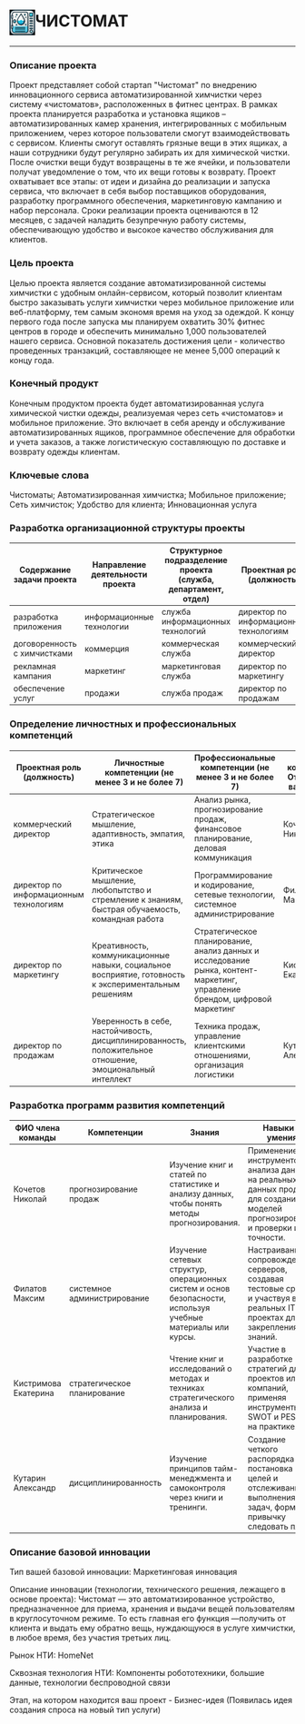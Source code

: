 #  <img src="img/чистомат100x100.png" width="45" align="center">**ЧИСТОМАТ**
-----

### Описание проекта
Проект представляет собой стартап "Чистомат" по внедрению инновационного сервиса автоматизированной химчистки через систему «чистоматов», расположенных в фитнес центрах. В рамках проекта планируется разработка и установка ящиков – автоматизированных камер хранения, интегрированных с мобильным приложением, через которое пользователи смогут взаимодействовать с сервисом. Клиенты смогут оставлять грязные вещи в этих ящиках, а наши сотрудники будут регулярно забирать их для химической чистки. После очистки вещи будут возвращены в те же ячейки, и пользователи получат уведомление о том, что их вещи готовы к возврату. Проект охватывает все этапы: от идеи и дизайна до реализации и запуска сервиса, что включает в себя выбор поставщиков оборудования, разработку программного обеспечения, маркетинговую кампанию и набор персонала. Сроки реализации проекта оцениваются в 12 месяцев, с задачей наладить безупречную работу системы, обеспечивающую удобство и высокое качество обслуживания для клиентов.

### Цель проекта
Целью проекта является создание автоматизированной системы химчистки с удобным онлайн-сервисом, который позволит клиентам быстро заказывать услуги химчистки через мобильное приложение или веб-платформу, тем самым экономя время на уход за одеждой. К концу первого года после запуска мы планируем охватить 30% фитнес центров в городе и обеспечить минимально 1,000 пользователей нашего сервиса. Основной показатель достижения цели - количество проведенных транзакций, составляющее не менее 5,000 операций к концу года.

### Конечный продукт
Конечным продуктом проекта будет автоматизированная услуга химической чистки одежды, реализуемая через сеть «чистоматов» и мобильное приложение. Это включает в себя аренду и обслуживание автоматизированных ящиков, программное обеспечение для обработки и учета заказов, а также логистическую составляющую по доставке и возврату одежды клиентам.

### Ключевые слова
Чистоматы; Автоматизированная химчистка; Мобильное приложение; Сеть химчисток; Удобство для клиента; Инновационная услуга

### Разработка организационной структуры проекты
| Содержание задачи проекта | Направление деятельности проекта | Структурное подразделение проекта (служба, департамент, отдел) | Проектная роль (должность) |
| --- | --- | --- | --- |
| разработка приложения | информационные технологии | служба информационных технологий | директор по информационным технологиям |
| договоренность с химчистками | коммерция | коммерческая служба | коммерческий директор |
| рекламная кампания | маркетинг | маркетинговая служба | директор по маркетингу |
| обеспечение услуг | продажи | служба продаж | директор по продажам |

### Определение личностных и профессиональных компетенций
| Проектная роль (должность) | Личностные компетенции (не менее 3 и не более 7) | Профессиональные компетенции (не менее 3 и не более 7) | Член команды/ Открытая вакансия  |
| --- | --- | --- | --- |
| коммерческий директор | Стратегическое мышление, адаптивность, эмпатия, этика  | Анализ рынка, прогнозирование продаж, финансовое планирование, деловая коммуникация | Кочетов Николай |
| директор по информационным технологиям | Критическое мышление, любопытство и стремление к знаниям, быстрая обучаемость, командная работа | Программирование и кодирование, сетевые технологии, системное администрирование  | Филатов Максим |
| директор по маркетингу | Креативность, коммуникационные навыки, социальное восприятие, готовность к экспериментальным решениям | Стратегическое планирование, анализ данных и исследование рынка, контент-маркетинг, управление брендом, цифровой маркетинг | Кистримова Екатерина |
| директор по продажам | Уверенность в себе, настойчивость, дисциплинированность, положительное отношение, эмоциональный интеллект | Техника продаж, управление клиентскими отношениями, организация логистики | Кутарин Александр |

### Разработка программ развития компетенций
| ФИО члена команды	| Компетенции |	Знания |	Навыки и умения |
| --- | --- | --- | --- |
| Кочетов Николай |	прогнозирование продаж |	Изучение книг и статей по статистике и анализу данных, чтобы понять методы прогнозирования. |	Применение инструментов анализа данных на реальных данных продаж для создания моделей прогнозирования и проверки их точности.|
| Филатов Максим | системное администрирование | Изучение сетевых структур, операционных систем и основ безопасности, используя учебные материалы или курсы. | Настраивание и сопровождение серверов, создавая тестовые среды, и участвуя в реальных IT-проектах для закрепления знаний. |
| Кистримова Екатерина | стратегическое планирование	| Чтение книг и исследований о методах и техниках стратегического анализа и планирования. |	Участие в разработке стратегий для проектов или компаний, применяя инструменты SWOT и PESTLE на практике. |
| Кутарин Александр |	дисциплинированность	| Изучение принципов тайм-менеджмента и самоконтроля через книги и тренинги. |	Создание четкого распорядка дня, постановка целей и отслеживание выполнения задач, формируя привычку следовать плану. |


### Описание базовой инновации

Тип вашей базовой инновации: Маркетинговая инновация

Описание инновации (технологии, технического решения, лежащего в основе проекта): Чистомат — это автоматизированное устройство, предназначенное для приема, хранения и выдачи вещей пользователям в круглосуточном режиме. То есть главная его функция —получить от клиента и выдать ему обратно вещь, нуждающуюся в услуге химчистки, в любое время, без участия третьих лиц.

Рынок НТИ: HomeNet

Сквозная технология НТИ: Компоненты робототехники, большие данные, технологии беспроводной связи

Этап, на котором находится ваш проект -  Бизнес-идея
(Появилась идея создания  спроса на новый тип услуги)
















